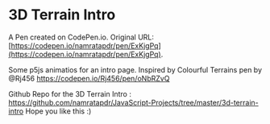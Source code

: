 # 3D Terrain Intro

A Pen created on CodePen.io. Original URL: [https://codepen.io/namratapdr/pen/ExKjgPq](https://codepen.io/namratapdr/pen/ExKjgPq).

Some p5js animatios for an intro page.
Inspired by Colourful Terrains pen by @Rj456 
https://codepen.io/Rj456/pen/oNbRZvQ

Github Repo for the 3D Terrain Intro : 
https://github.com/namratapdr/JavaScript-Projects/tree/master/3d-terrain-intro 
Hope you like this :)